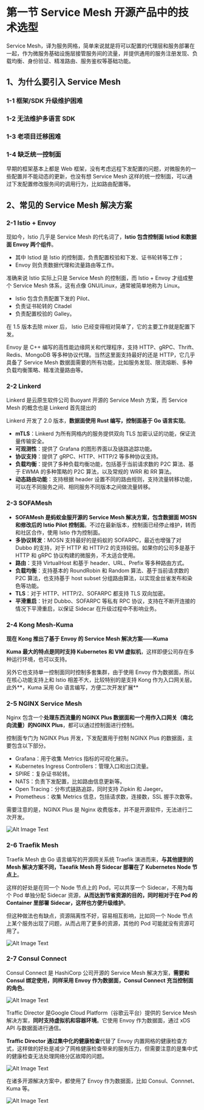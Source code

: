 # **第一节 Service Mesh 开源产品中的技术选型**

Service Mesh，译为服务网格，简单来说就是将可以配置的代理层和服务部署在一起，作为微服务基础设施层接管服务间的流量，并提供通用的服务注册发现、负载均衡、身份验证、精准路由、服务鉴权等基础功能。



## **1、为什么要引入 Service Mesh**

### **1-1 框架/SDK 升级维护困难**

### **1-2 无法维护多语言 SDK**


### **1-3 老项目迁移困难**

### **1-4 缺乏统一控制面**

早期的框架基本上都是 Web 框架，没有考虑远程下发配置的问题，对微服务的一些配置并不能动态的更新，也没有想 Service Mesh 这样的统一控制面，可以通过下发配置修改服务间的调用行为，比如路由配置等。



## **2、常见的 Service Mesh 解决方案**


### **2-1 Istio + Envoy**

现如今，Istio 几乎是 Service Mesh 的代名词了，**Istio 包含控制面 Istiod 和数据面 Envoy 两个组件**。

* 其中 Istiod 是 Istio 的控制面，负责配置校验和下发、证书轮转等工作；
* Envoy 则负责数据代理和流量路由等工作。

准确来说 Istio 实际上只是 Service Mesh 的控制面，而 Istio + Envoy 才组成整个 Service Mesh 体系，这有点像 GNU/Linux，通常被简单地称为 Linux。

* Istio 包含负责配置下发的 Pilot、
* 负责证书轮转的 Citadel 
* 负责配置校验的 Galley。

在 1.5 版本去除 mixer 后， Istio 已经变得相对简单了，它的主要工作就是配置下发。


Envoy 是 C++ 编写的高性能边缘网关和代理程序，支持 HTTP、gRPC、Thrift、Redis、MongoDB 等多种协议代理。当然这里面支持最好的还是 HTTP，它几乎具备了 Service Mesh 数据面需要的所有功能，比如服务发现、限流熔断、多种负载均衡策略、精准流量路由等。

### **2-2 Linkerd**

Linkerd 是云原生软件公司 Buoyant 开源的 Service Mesh 方案，而 Service Mesh 的概念也是 Linkerd 首先提出的

Linkerd 开发了 2.0 版本，**数据面使用 Rust 编写，控制面基于 Go 语言实现**。

* **mTLS**：Linkerd 为所有网格内的服务提供双向 TLS 加密认证的功能，保证流量传输安全。
* **可观测性**：提供了 Grafana 的图形界面以及链路追踪功能。
* **协议支持**：提供了 gRPC、HTTP、HTTP/2 等多种协议支持。
* **负载均衡**：提供了多种负载均衡功能，包括基于当前请求数的 P2C 算法、基于 EWMA 的多种策略的 P2C 算法，以及常规的 WRR 和 RR 算法。
* **动态路由功能**：支持根据 header 设置不同的路由规则，支持流量转移功能，可以在不同服务之间、相同服务不同版本之间做流量转移。

### **2-3 SOFAMesh**

* **SOFAMesh 是蚂蚁金服开源的 Service Mesh 解决方案，包含数据面 MOSN 和修改后的 Istio Pilot 控制面**。不过在最新版本，控制面已经停止维护，转而和社区合作，使用 Istio 作为控制面。
* **多协议转发**：MOSN 支持最好的是蚂蚁的 SOFARPC，最近也增强了对 Dubbo 的支持，对于 HTTP 和 HTTP/2 的支持较弱。如果你的公司多是基于 HTTP 和 gRPC 协议构建的微服务，不太适合使用。
* **路由**：支持 VirtualHost 和基于 header、URL、Prefix 等多种路由方式。
* **负载均衡**：支持基本的 RoundRobin 和 Random 算法、基于当前请求数的 P2C 算法，也支持基于 host subset 分组路由算法，以实现金丝雀发布和染色等功能。
* **TLS**：对于 HTTP、HTTP/2、SOFARPC 都支持 TLS 双向加密。
* **平滑重启**：针对 Dubbo、SOFARPC 等私有 RPC 协议，支持在不断开连接的情况下平滑重启，以保证 Sidecar 在升级过程中不影响业务。

### **2-4 Kong Mesh-Kuma**

**现在 Kong 推出了基于 Envoy 的 Service Mesh 解决方案——Kuma**

**Kuma 最大的特点是同时支持 Kubernetes 和 VM 虚拟机**，这样即便公司存在多种运行环境，也可以支持。

另外它也支持单一控制面同时控制多套集群，由于使用 Envoy 作为数据面，所以在核心功能支持上和 Istio 相差不大，比较特别的是支持 Kong 作为入口网关层。此外**，Kuma 采用 Go 语言编写，方便二次开发扩展**

### **2-5 NGINX Service Mesh**

Nginx 包含一个**处理东西流量的 NGINX Plus 数据面和一个用作入口网关（南北向流量）的NGINX Plus**，都可以通过控制面进行控制。

控制面专门为 NGINX Plus 开发，下发配置用于控制 NGINX Plus 的数据面，主要包含以下部分。

* Grafana：用于收集 Metrics 指标的可视化展示。
* Kubernetes Ingress Controllers：管理入口和出口流量。
* SPIRE：复杂证书轮转。
* NATS：负责下发配置，比如路由信息更新等。
* Open Tracing：分布式链路追踪，同时支持 Zipkin 和 Jaeger。
* Prometheus：收集 Metrics 信息，包括请求数，连接数，SSL 握手次数等。

需要注意的是，NGINX Plus 是 Nginx 收费版本，并不是开源软件，无法进行二次开发。

![Alt Image Text](../images/chap2_1_1.png "body image") 

### **2-6 Traefik Mesh**

Traefik Mesh 由 Go 语言编写的开源网关系统 Traefik 演进而来，**<mash>与其他提到的 Mesh 解决方案不同，Taeafik Mesh 将 Sidecar 部署在了 Kubernetes Node 节点上</mash>**。

这样的好处是在同一个 Node 节点上的 Pod，可以共享一个 Sidecar，不用为每个 Pod 单独分配 Sidecar 资源，**从而达到节省资源的目的，同时相对于在 Pod 的 Container 里部署 Sidecar，这样也方便升级维护**。

但这种做法也有缺点，资源隔离性不好，容易相互影响，比如同一个 Node 节点上某个服务出现了问题，从而占用了更多的资源，其他的 Pod 可能就没有资源可用了。

![Alt Image Text](../images/chap2_1_2.png "body image") 

### **2-7 Consul Connect**

Consul Connect 是 HashiCorp 公司开源的 Service Mesh 解决方案，**需要和 Consul 绑定使用，同样采用 Envoy 作为数据面，Consul Connect 充当控制面的角色**。

![Alt Image Text](../images/chap2_1_3.png "body image") 

Traffic Director 是Google Cloud Platform（谷歌云平台）提供的 Service Mesh 解决方案，**同时支持虚拟机和容器环境**。它使用 Envoy 作为数据面，通过 xDS API 与数据面进行通信。


**Traffic Director 通过集中化的健康检查**代替了 Envoy 内置网格的健康检查方式，这样做的好处是减少了网格健康检查带来的服务压力，但需要注意的是集中式的健康检查无法处理网络分区故障的问题。

![Alt Image Text](../images/chap2_1_4.png "body image") 

在诸多开源解决方案中，都使用了 Envoy 作为数据面，比如 Consul、Connnet、Kuma 等。

![Alt Image Text](../images/chap2_1_5.png "body image") 